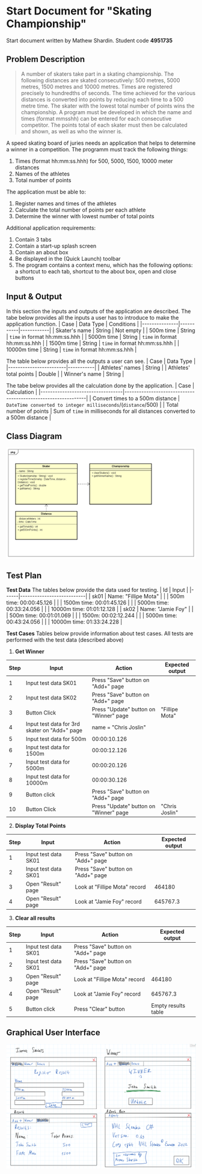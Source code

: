 # Start Document for "Skating Championship"
Start document written by Mathew Shardin. Student code **4951735**

## Problem Description
>A number of skaters take part in a skating championship. The following
distances are skated consecutively: 500 metres, 5000 metres, 1500 metres and
10000 metres. Times are registered precisely to hundredths of seconds. The
time achieved for the various distances is converted into points by reducing
each time to a 500 metre time. The skater with the lowest total number of
points wins the championship.
A program must be developed in which the name and times (format mmsshh)
can be entered for each consecutive competitor. The points total of each skater
must then be calculated and shown, as well as who the winner is. 

A speed skating board of juries needs an application that helps to determine a winner in a competition. The programm must track the following things:
1.  Times (format hh:mm:ss.hhh) for 500, 5000, 1500, 10000 meter distances
2.  Names of the athletes
3.  Total number of points

The application must be able to:
1. Register names and times of the athletes
2. Calculate the total number of points per each athlete
3. Determine the winner with lowest number of total points

Additional application requirements:
1. Contain 3 tabs
2. Contain a start-up splash screen
3. Contain an about box
4. Be displayed in the (Quick Launch) toolbar
5. The program contains a context menu, which has the following options: a shortcut to each tab, shortcut to the about box, open and close buttons

## Input & Output
In this section the inputs and outputs of the application are described. The tabe below provides all the inputs a user has to introduce to make the application function.
| Case          | Data Type | Conditions |
|---------------|-----------|------------|
| Skater's name | String    | Not empty  |
| 500m time     | String  | `time` in format hh:mm:ss.hhh   |
| 5000m time    | String  | `time` in format hh:mm:ss.hhh   |
| 1500m time    | String  | `time` in format hh:mm:ss.hhh   |
| 10000m time   | String  | `time` in format hh:mm:ss.hhh   |

The table below provides all the outputs a user can see.
| Case                   | Data Type |
|------------------------|-----------|
| Athletes' names        | String    |
| Athletes' total points | Double    |
| Winner's name          | String    |

The tabe below provides all the calculation done by the application.
| Case                             | Calculation                                                  |
|----------------------------------|--------------------------------------------------------------|
| Convert times to a 500m distance | `DateTime converted to integer milliseconds`/(`distance`/500)      |
| Total number of points           | Sum of `time` in milliseconds for all distances converted to a 500m distance |

## Class Diagram


![Class Diagram](Class_Diagram_Shardin.png "Version 1.1 Class Diagram")

## Test Plan
**Test Data**
The tables below provide the data used for testing.
| Id   | Input                     |
|------|---------------------------|
| sk01 | Name: "Fillipe Mota"      | 
|      | 500m time: 00:00:45.126   | 
|      | 1500m time: 00:01:45.126  | 
|      | 5000m time: 00:33:24.056  | 
|      | 10000m time: 01:01:12.128 | 
| sk02 | Name: "Jamie Foy"         | 
|      | 500m time: 00:01:01.069   | 
|      | 1500m: 00:02:12.244       | 
|      | 5000m time: 00:43:24.056  |
|      | 10000m time: 01:33:24.228 |

**Test Cases**
Tables below provide information about test cases. All tests are performed with the test data (described above)

1. **Get Winner**

| Step | Input        | Action                                    | Expected output |
|------|--------------|-------------------------------------------|-----------------|
| 1    | Input test data SK01| Press "Save" button on "Add+" page|                 |
| 2    | Input test data SK02| Press "Save" button on "Add+" page|                 |
| 3    | Button Click| Press "Update" button on "Winner" page| "Fillipe Mota"  |
| 4    |Input test data for 3rd skater on "Add+" page|name = "Chris Joslin" |                 |
| 5    |Input test data for 500m|00:00:10.126 |                 |
| 6    |Input test data for 1500m|00:00:12.126|                 |
| 7    |Input test data for 5000m|00:00:20.126|                 |
| 8    |Input test data for 10000m| 00:00:30.126 |                 |
| 9    |Button click| Press "Save" button on "Add+" page |                 |
| 10   | Button Click | Press "Update" button on "Winner" page| "Chris Joslin"  |

2. **Display Total Points**

| Step | Input | Action                | Expected output |
|------|-------|-----------------------|-----------------|
| 1    |Input test data SK01|Press "Save" button on "Add+" page||
| 2    |Input test data SK01|Press "Save" button on "Add+" page||
| 3    |Open "Result" page|Look at "Fillipe Mota" record| 464180|
| 4    |Open "Result" page|Look at "Jamie Foy" record| 645767.3 |

3. **Clear all results**

| Step | Input | Action                | Expected output |
|------|-------|-----------------------|-----------------|
| 1    |Input test data SK01|Press "Save" button on "Add+" page||
| 2    |Input test data SK01|Press "Save" button on "Add+" page||
| 3    |Open "Result" page|Look at "Fillipe Mota" record| 464180|
| 4    |Open "Result" page|Look at "Jamie Foy" record| 645767.3 |
| 5    |Button click|Press "Clear" button|Empty results table|

## Graphical User Interface

![GUI](GUI_Mathew_Shardin.png "Version 1 global GUI")
